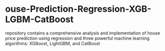 # ouse-Prediction-Regression-XGB-LGBM-CatBoost
repository contains a comprehensive analysis and implementation of house price prediction using  regression and three powerful machine learning algorithms: XGBoost, LightGBM, and CatBoost 
